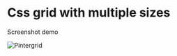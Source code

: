 # Css grid with multiple sizes

Screenshot demo

![Pintergrid](https://github.com/erasmoh/pintergrid/blob/master/img/capture.png?raw=true)
